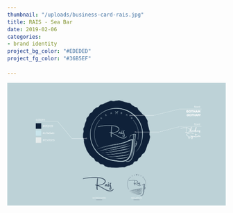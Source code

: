 ```yaml
---
thumbnail: "/uploads/business-card-rais.jpg"
title: RAIS - Sea Bar
date: 2019-02-06
categories:
- brand identity
project_bg_color: "#EDEDED"
project_fg_color: "#36B5EF"

---
```

![](/uploads/identita-rais.jpg)